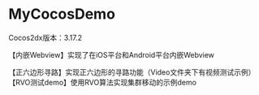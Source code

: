 # MyCocosDemo
Cocos2dx版本：3.17.2

【内嵌Webview】实现了在iOS平台和Android平台内嵌Webview

【正六边形寻路】实现正六边形的寻路功能（Video文件夹下有视频测试示例）
【RVO测试demo】使用RVO算法实现集群移动的示例demo
